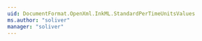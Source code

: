 ```yaml
---
uid: DocumentFormat.OpenXml.InkML.StandardPerTimeUnitsValues
ms.author: "soliver"
manager: "soliver"
---
```

